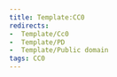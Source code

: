 ```yaml
---
title: Template:CC0
redirects:
-  Template/Cc0
-  Template/PD
-  Template/Public domain
tags: CC0
---
```


<includeonly></includeonly>